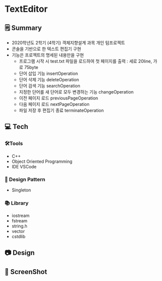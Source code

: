 # TextEditor

## 🗒 Summary
- 2020학년도 2학기 (4학기) 객체지향설계 과목 개인 텀프로젝트
- 콘솔을 기반으로 한 텍스트 편집기 구현
- 기능은 프로젝트의 명세된 내용만을 구현
	- 프로그램 시작 시 test.txt 파일을 로드하여 첫 페이지를 출력 : 세로 20line, 가로 75byte
	- 단어 삽입 기능 insertOperation
	- 단어 삭제 기능 deleteOperation
	- 단어 검색 기능 searchOperation
	- 지정한 단어를 새 단어로 모두 변경하는 기능 changeOperation
	- 이전 페이지 로드 previousPageOperation
	- 다음 페이지 로드 nextPageOperation
	- 파일 저장 후 편집기 종료 terminateOperation

## 💻 Tech
### 🛠Tools
- C++
- Object Oriented Programming
- IDE VSCode

### 📌 Design Pattern
- Singleton

### 📚 Library
- iostream
- fstream
- string.h
- vector
- cstdlib

## 📷 Design

## 📸 ScreenShot
